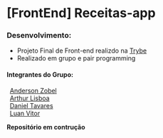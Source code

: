 # [FrontEnd] Receitas-app
### Desenvolvimento:
- Projeto Final de Front-end realizdo na [Trybe](https://www.betrybe.com/)<br>
- Realizado em grupo e pair programming

#### Integrantes do Grupo:

&ensp;[Anderson Zobel](https://github.com/Anderson-Zobel)<br>
&ensp;[Arthur Lisboa](https://github.com/Lisboaarthur)<br>
&ensp;[Daniel Tavares](https://github.com/dev-tavares)<br>
&ensp;[Luan Vitor](https://github.com/LuanVittor)<br>




**Repositório em contrução**
